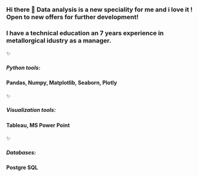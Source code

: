 ### Hi there 👋 Data analysis is a new speciality for me and i love it ! Open to new offers for further development!
### I have a technical education an 7 years experience in metallorgical idustry as a manager.
✨ 
##### Python tools:
#### Pandas, Numpy, Matplotlib, Seaborn, Plotly
✨ 
##### Visualization tools:
#### Tableau, MS Power Point
✨ 
##### Databases:
#### Postgre SQL
